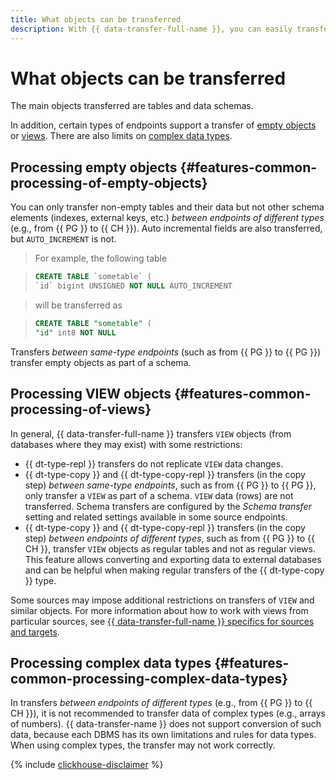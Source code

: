 ```yaml
---
title: What objects can be transferred
description: With {{ data-transfer-full-name }}, you can easily transfer table data, empty objects, and views.
---
```

# What objects can be transferred

The main objects transferred are tables and data schemas.

In addition, certain types of endpoints support a transfer of [empty objects](#features-common-processing-of-empty-objects) or [views](#features-common-processing-of-views). There are also limits on [complex data types](#features-common-processing-complex-data-types).

## Processing empty objects {#features-common-processing-of-empty-objects}

You can only transfer non-empty tables and their data but not other schema elements (indexes, external keys, etc.) _between endpoints of different types_ (e.g., from {{ PG }} to {{ CH }}).
Auto incremental fields are also transferred, but `AUTO_INCREMENT` is not.

> For example, the following table

> ```sql
> CREATE TABLE `sometable` (
> `id` bigint UNSIGNED NOT NULL AUTO_INCREMENT
> ```

> will be transferred as

> ```sql
> CREATE TABLE "sometable" (
> "id" int8 NOT NULL
> ```

Transfers _between same-type endpoints_ (such as from {{ PG }} to {{ PG }}) transfer empty objects as part of a schema.

## Processing VIEW objects {#features-common-processing-of-views}

In general, {{ data-transfer-full-name }} transfers `VIEW` objects (from databases where they may exist) with some restrictions:

* {{ dt-type-repl }} transfers do not replicate `VIEW` data changes.
* {{ dt-type-copy }} and {{ dt-type-copy-repl }} transfers (in the copy step) _between same-type endpoints_, such as from {{ PG }} to {{ PG }}, only transfer a `VIEW` as part of a schema. `VIEW` data (rows) are not transferred. Schema transfers are configured by the _Schema transfer_ setting and related settings available in some source endpoints.
* {{ dt-type-copy }} and {{ dt-type-copy-repl }} transfers (in the copy step) _between endpoints of different types_, such as from {{ PG }} to {{ CH }}, transfer `VIEW` objects as regular tables and not as regular views. This feature allows converting and exporting data to external databases and can be helpful when making regular transfers of the {{ dt-type-copy }} type.

Some sources may impose additional restrictions on transfers of `VIEW` and similar objects. For more information about how to work with views from particular sources, see [{{ data-transfer-full-name }} specifics for sources and targets](work-with-endpoints.md).

## Processing complex data types {#features-common-processing-complex-data-types}

In transfers _between endpoints of different types_ (e.g., from {{ PG }} to {{ CH }}), it is not recommended to transfer data of complex types (e.g., arrays of numbers). {{ data-transfer-name }} does not support conversion of such data, because each DBMS has its own limitations and rules for data types. When using complex types, the transfer may not work correctly.

{% include [clickhouse-disclaimer](../../_includes/clickhouse-disclaimer.md) %}
